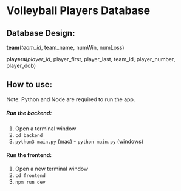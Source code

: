 # Volleyball Players Database

## Database Design:

**team**(*team_id*, team_name, numWin, numLoss)

**players**(*player_id*, player_first, player_last, team_id, player_number, player_dob)

## How to use:

Note: Python and Node are required to run the app.

##### Run the backend:
1. Open a terminal window
2. `cd backend`
3. `python3 main.py` (mac) - `python main.py` (windows)

#### Run the frontend:
1. Open a new terminal window
2. `cd frontend`
3. `npm run dev`
